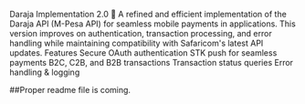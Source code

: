 Daraja Implementation 2.0 🚀
A refined and efficient implementation of the Daraja API (M-Pesa API) for seamless mobile payments in applications. This version improves on authentication, transaction processing, and error handling while maintaining compatibility with Safaricom's latest API updates.
 Features
Secure OAuth authentication
 STK push for seamless payments
B2C, C2B, and B2B transactions
 Transaction status queries
 Error handling & logging

 ##Proper readme file is coming.
